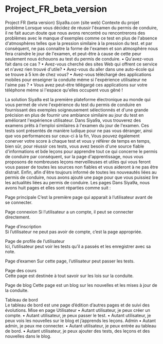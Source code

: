 # Project_FR_beta_version
Project FR (beta version)
Siya9a.com	(site web)
Contexte du projet problème
Lorsque vous décidez de réussir l'éxamen du permis de conduire, il ne fait aucun doute que nous avons rencontré ou rencontrerons des problèmes avec le manque d'exemples comme ce test en plus de l'absence d'atmosphères telles que la pression similaire à la pression du test. et par conséquent, ne pas connaitre la forme de l'examen et son atmosphère nous fera craindre le jour de l'examen, et peut-être à cause de cette peur seulement nous échouons au test du permis de conduire.
•	Qu'avez-vous fait dans ce cas ? 
•	Avez-vous cherché des sites Web qui offrent ce service et n'avez rien trouvé d'utile?
•	Avez-vous du aller dans une auto-école qui se trouve à 5 km de chez vous?
•	Avez-vous téléchargé des applications mobiles pour enseigner la conduite  méme si l'expérience utilisateur ne l'aime pas ?
•	Vous avez peut-étre télégargé ces applications sur votre téléphone méme si l'espace qu'elles occupent vous gêné !

La solution
Siya9a est la première plateforme électronique au monde qui vous permet de vivre l'expérience du test du permis de conduire en fournissant des exemples soigneusement sélectionnés et d'une grande précision en plus de fournir une ambiance similaire au jour du test en améliorant l'expérience utilisateur. Dans Siya9a, vous trouverez des examens prêts à l'emploi similaires à l'examen du jour de l'examen. Ces tests sont présentés de manière ludique pour ne pas vous déranger, ainsi que vos performances sur ceux-ci à la fin, Vous pouvez également conerver votre score à chaque test et vous y référer de temps en temps, bien sûr, pour réussir ces tests, vous avez besoin d'une source fiable d'informations et bde leçons pour apprendre tout ce qui concerne le permis de conduire par conséquent, sur la page d'apprentissage, nous vous proposons de nombreuses leçons merveilleuses et utiles qui vous feront vous passer de toutes les sources non fiables et vous aideront à ne pas être distrait.                                                          Enfin, afin d'être toujours informé de toutes les nouveautés liées au permis de conduire, nous avons ajouté une page pour que vous puissiez lire les actualités liées au permis de conduire.
Les pages 
Dans Siya9a, nous avons huit pages et elles sont réparties comme suit :

 Page principale 
C’est la première page qui apparait à l’utilisateur avant de se connecter.

Page connexion
Si l’utilisateur a un compte, il peut se connecter directement.

Page d’inscription  
Si l’utilisateur ne peut pas avoir de compte, c’est la page appropriée.

Page de profile de l’utilisateur  
Ici, l’utilisateur peut voir les tests qu’il a passés et les enregistrer avec sa     note.

Page d’examen 
Sur cette page, l’utilisateur peut passer les tests.

Page des cours   
Cette page est destinée à tout savoir sur les lois sur la conduite.

Page de blog 
Cette page est un blog sur les nouvelles et les mises à jour de la conduite.

Tableau de bord   
Le tableau de bord est une page d’édition d’autres pages et de suivi des évolutions.
Mise en page
Utilisateur 
•	Autant utilisateur, je peux créer un compte.
•	Autant utilisateur, je peux passer le test.
•	Autant utilisateur, je peux vois les nouvelles sur le blog et j’apprends les leçons.
Admin
•	Autant admin, je peux me connecter.
•	Autant utilisateur, je peux entrée au tableau de bord.
•	Autant utilisateur, je peux ajouter des tests, des leçons et des nouvelles dans le blog.
